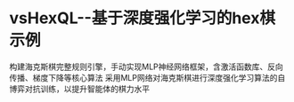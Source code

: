 # vsHexQL--基于深度强化学习的hex棋示例
构建海克斯棋完整规则引擎，手动实现MLP神经网络框架，含激活函数库、反向传播、梯度下降等核心算法
采用MLP网络对海克斯棋进行深度强化学习算法的自博弈对抗训练，以提升智能体的棋力水平

